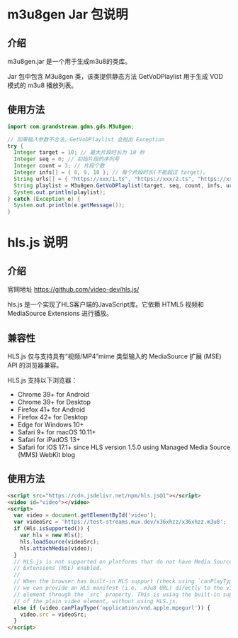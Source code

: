 # m3u8gen Jar 包说明

## 介绍

m3u8gen.jar 是一个用于生成m3u8的类库。

Jar 包中包含 M3u8gen 类，该类提供静态方法 GetVoDPlaylist 用于生成 VOD 模式的 m3u8 播放列表。

## 使用方法

```java
import com.grandstream.gdms.gds.M3u8gen;

// 如果输入参数不合法，GetVoDPlaylist 会抛出 Exception
try {
  Integer target = 10; // 最大片段时长为 10 秒
  Integer seq = 0; // 初始片段的序列号
  Integer count = 3; // 片段个数
  Integer infs[] = { 8, 9, 10 }; // 每个片段时长(不能超过 target)。
  String urls[] = { "https://xxx/1.ts", "https://xxx/2.ts", "https://xxx/3.ts" }; // 每个片段下载URL(要求支持CORS)
  String playlist = M3u8gen.GetVoDPlaylist(target, seq, count, infs, urls);
  System.out.println(playlist);
} catch (Exception e) {
  System.out.println(e.getMessage());
}
```

# hls.js 说明

## 介绍

官网地址 https://github.com/video-dev/hls.js/

hls.js 是一个实现了HLS客户端的JavaScript库。它依赖 HTML5 视频和 MediaSource Extensions 进行播放。

## 兼容性

HLS.js 仅与支持具有“视频/MP4”mime 类型输入的 MediaSource 扩展 (MSE) API 的浏览器兼容。

HLS.js 支持以下浏览器：

- Chrome 39+ for Android
- Chrome 39+ for Desktop
- Firefox 41+ for Android
- Firefox 42+ for Desktop
- Edge for Windows 10+
- Safari 9+ for macOS 10.11+
- Safari for iPadOS 13+
- Safari for iOS 17.1+ since HLS version 1.5.0 using Managed Media Source (MMS) WebKit blog

## 使用方法

```html
<script src="https://cdn.jsdelivr.net/npm/hls.js@1"></script>
<video id="video"></video>
<script>
  var video = document.getElementById('video');
  var videoSrc = 'https://test-streams.mux.dev/x36xhzz/x36xhzz.m3u8';
  if (Hls.isSupported()) {
    var hls = new Hls();
    hls.loadSource(videoSrc);
    hls.attachMedia(video);
  }
  // HLS.js is not supported on platforms that do not have Media Source
  // Extensions (MSE) enabled.
  //
  // When the browser has built-in HLS support (check using `canPlayType`),
  // we can provide an HLS manifest (i.e. .m3u8 URL) directly to the video
  // element through the `src` property. This is using the built-in support
  // of the plain video element, without using HLS.js.
  else if (video.canPlayType('application/vnd.apple.mpegurl')) {
    video.src = videoSrc;
  }
</script>
```
